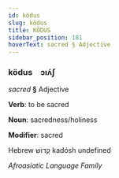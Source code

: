 ```yaml
---
id: ködus
slug: ködus
title: KÖDUS
sidebar_position: 181
hoverText: sacred § Adjective
---
```


### ködus&emsp;<span kind="abugida">ɔıʌ́ʃ</span>

*sacred* **§** Adjective

**Verb**: to be sacred

**Noun**: sacredness/holiness

**Modifier**: sacred

Hebrew קָדוֹשׁ kadósh undefined

*Afroasiatic Language Family*